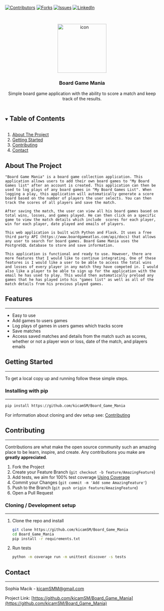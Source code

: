 
<!-- PROJECT SHIELDS -->
<!--
*** I'm using markdown "reference style" links for readability.
*** Reference links are enclosed in brackets [ ] instead of parentheses ( ).
*** See the bottom of this document for the declaration of the reference variables
*** for contributors-url, forks-url, etc. This is an optional, concise syntax you may use.
*** https://www.markdownguide.org/basic-syntax/#reference-style-links
-->
[![Contributors][contributors-shield]][contributors-url]
[![Forks][forks-shield]][forks-url]
[![Issues][issues-shield]][issues-url]
[![LinkedIn][linkedin-shield]][linkedin-url]



<!-- PROJECT LOGO -->
<br />
<p align="center">
  <a href="https://github.com/kajuberdut/augustine">
    <img src="" alt="icon" width="160" height="160">
  </a>

  <h3 align="center">Board Game Mania</h3>

  <p align="center">
    Simple board game application with the ability to score a match and keep track of the results.
  </p>
</p>



<!-- TABLE OF CONTENTS -->
<details open="open">
  <summary><h2 style="display: inline-block">Table of Contents</h2></summary>
  <ol>
    <li>
      <a href="#about-the-project">About The Project</a>
    </li>
    <li>
      <a href="#getting-started">Getting Started</a>
    </li>
    </li>
    <li><a href="#contributing">Contributing</a></li>
    <li><a href="#contact">Contact</a></li>
  </ol>
</details>



<!-- ABOUT THE PROJECT -->
## About The Project

    "Board Game Mania" is a board game collection application. This application allows users to add their own board games to "My Board  Games list" after an account is created. This application can then be used to log plays of any board games in "My Board Games List". When logging a play, this application will automatically generate a score board based on the number of players the user selects. You can then track the scores of all players and save the match. 

    After saving the match, the user can view all his board games based on total wins, losses, and games played. He can then click on a specific game to view the match details which include  scores for each player, win for each player, date played and emails of players.

    This web application is built with Python and Flask. It uses a free third party API (https://www.boardgameatlas.com/api/docs) that allows any user to search for board games. Board Game Mania uses the PostgreSQL database to store and save information.

    This application is functional and ready to use. However, there are more features that I would like to continue integrating. One of these features is I would like a user to be able to access the total wins and losses of every player in any match they have competed in. I would also like a player to be able to sign up for the application with the email he has used to play. This would then automatically preload any games that he has played into his "games list" as well as all of the match details from his previous played games.


## Features 
***
* Easy to use
* Add games to users games 
* Log plays of games in users games which tracks score
* Save matches 
* Access saved matches and details from the match such as scores, whether or not a player won or loss, date of the match, and players emails



<!-- GETTING STARTED -->
## Getting Started
***

To get a local copy up and running follow these simple steps.

### Installing with pip
***

  ```sh
  pip install https://github.com/kicamSM/Board_Game_Mania
  ```

For information about cloning and dev setup see: [Contributing](#Contributing)

<!-- CONTRIBUTING -->
## Contributing
***

Contributions are what make the open source community such an amazing place to be learn, inspire, and create. Any contributions you make are **greatly appreciated**.

1. Fork the Project
2. Create your Feature Branch (`git checkout -b feature/AmazingFeature`)
3. Add tests, we aim for 100% test coverage [Using Coverage](https://coverage.readthedocs.io/en/coverage-5.3.1/#using-coverage-py)
4. Commit your Changes (`git commit -m 'Add some AmazingFeature'`)
5. Push to the Branch (`git push origin feature/AmazingFeature`)
6. Open a Pull Request

### Cloning / Development setup
***
1. Clone the repo and install
    ```sh
    git clone https://github.com/kicamSM/Board_Game_Mania
    cd Board_Game_Mania
    pip install -r requirements.txt
    ```
2. Run tests
    ```sh
    python -m coverage run -m unittest discover -s tests
    ```


<!-- CONTACT -->
## Contact
***

Sophia Macik - kicamSMM@gmail.com

Project Link: [https://github.com/kicamSM/Board_Game_Mania](https://github.com/kicamSM/Board_Game_Mania)




<!-- MARKDOWN LINKS & IMAGES -->
<!-- https://www.markdownguide.org/basic-syntax/#reference-style-links -->
[contributors-shield]: https://img.shields.io/github/contributors/kicamSM/Board_Game_Mania?style=for-the-badge
[contributors-url]: https://github.com/kicamSM/Board_Game_Mania/graphs/contributors
[forks-shield]: https://img.shields.io/github/forks/kicamSM/Board_Game_Mania?style=for-the-badge
[forks-url]: https://github.com/kicamSM/Board_Game_Mania/forks
[issues-shield]: https://img.shields.io/github/issues/kicamSM/Board_Game_Mania?style=for-the-badge
[issues-url]: https://github.com/kicamSM/Board_Game_Mania/issues
[linkedin-shield]: https://img.shields.io/badge/-LinkedIn-black.svg?style=for-the-badge&logo=linkedin&colorB=555
[linkedin-url]: https://www.linkedin.com/in/sophiamacik/